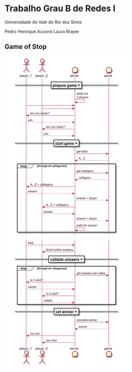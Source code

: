 # Trabalho Grau B de Redes I


Universidade do Vale do Rio dos Sinos

Pedro Henrique Accorsi
Laura Brayer

## Game of Stop

![architecture](diagramas/architecture.png)
